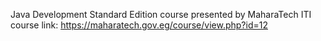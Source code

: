 Java Development Standard Edition course presented by MaharaTech ITI
course link: https://maharatech.gov.eg/course/view.php?id=12
